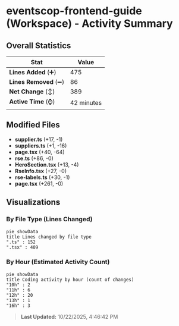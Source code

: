 # eventscop-frontend-guide (Workspace) - Activity Summary 

## Overall Statistics

| Stat                   | Value                                                             |
| ---------------------- | ----------------------------------------------------------------- |
| **Lines Added** (➕)   | 475                                          |
| **Lines Removed** (➖) | 86                                        |
| **Net Change** (↕)    | 389                |
| **Active Time** (⌚)   | 42 minutes |


## Modified Files
- **supplier.ts** (+17, -1)
- **suppliers.ts** (+1, -16)
- **page.tsx** (+40, -64)
- **rse.ts** (+86, -0)
- **HeroSection.tsx** (+13, -4)
- **RseInfo.tsx** (+27, -0)
- **rse-labels.ts** (+30, -1)
- **page.tsx** (+261, -0)

## Visualizations

### By File Type (Lines Changed)

```mermaid
pie showData
title Lines changed by file type
".ts" : 152
".tsx" : 409
```

### By Hour (Estimated Activity Count)

```mermaid
pie showData
title Coding activity by hour (count of changes)
"10h" : 2
"11h" : 6
"12h" : 20
"13h" : 1
"16h" : 3
```


> **Last Updated:** 10/22/2025, 4:46:42 PM